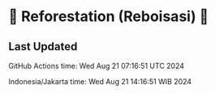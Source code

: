 
# 🌳 Reforestation (Reboisasi) 🌲

## Last Updated

GitHub Actions time: Wed Aug 21 07:16:51 UTC 2024

Indonesia/Jakarta time: Wed Aug 21 14:16:51 WIB 2024
